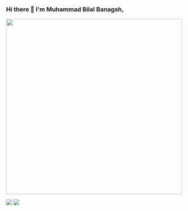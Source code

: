 <!-- ![Profile Views](https://komarev.com/ghpvc/?username=Bilal-Bangash&style=for-the-badge) -->
### Hi there 👋 I'm Muhammad Bilal Banagsh,

<img src="https://i.pinimg.com/originals/ef/8b/bd/ef8bbd4554dedcc2fd1fd15ab0ebd7a1.gif" width="480" height="480"></img>


<a target="_blank" href="https://www.linkedin.com/in/muhammad-bilal-bangash-192a81169/"><img src="https://img.shields.io/badge/-LinkedIn-0077B5?style=for-the-badge&logo=Linkedin&logoColor=white"></img></a>
<a target="_blank" href="mailto:mbbangash11@gmail.com"><img src="https://img.shields.io/badge/-Gmail-D14836?style=for-the-badge&logo=Gmail&logoColor=white"></img></a>


<!--
**Bilal-Bangash/Bilal-Bangash** is a ✨ _special_ ✨ repository because its `README.md` (this file) appears on your GitHub profile.

Here are some ideas to get you started:

- 🔭 I’m currently working on ...
- 🌱 I’m currently learning ...
- 👯 I’m looking to collaborate on ...
- 🤔 I’m looking for help with ...
- 💬 Ask me about ...
- 📫 How to reach me: ...
- 😄 Pronouns: ...
- ⚡ Fun fact: ...
-->
